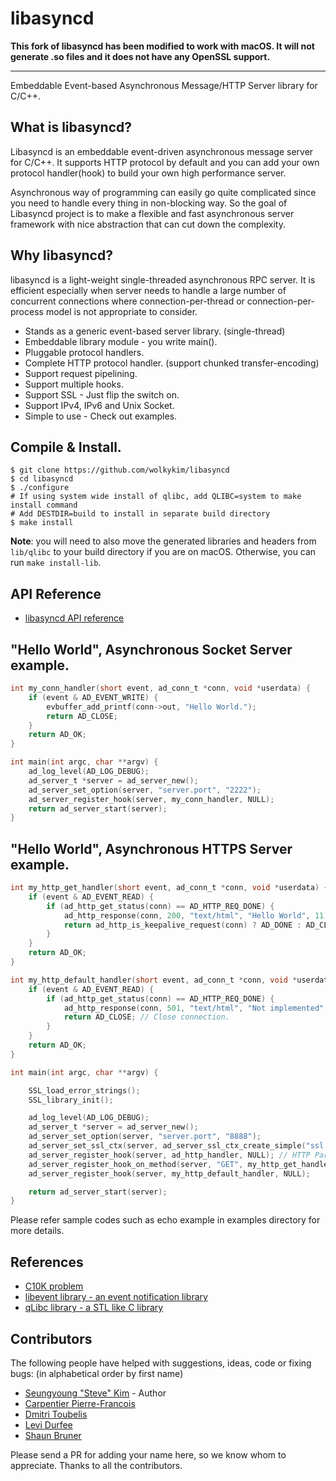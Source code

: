 libasyncd
=========


__This fork of libasyncd has been modified to work with macOS. It will not generate .so files and it does not have any OpenSSL support.__

---

Embeddable Event-based Asynchronous Message/HTTP Server library for C/C++.



## What is libasyncd?

Libasyncd is an embeddable event-driven asynchronous message server for C/C++.
It supports HTTP protocol by default and you can add your own protocol handler(hook)
to build your own high performance server.

Asynchronous way of programming can easily go quite complicated since you need to
handle every thing in non-blocking way. So the goal of Libasyncd project is
to make a flexible and fast asynchronous server framework with nice abstraction that
can cut down the complexity.

## Why libasyncd?

libasyncd is a light-weight single-threaded asynchronous RPC server. It is efficient
especially when server needs to handle a large number of concurrent connections where
connection-per-thread or connection-per-process model is not appropriate to consider.

* Stands as a generic event-based server library. (single-thread)
* Embeddable library module - you write main().
* Pluggable protocol handlers.
* Complete HTTP protocol handler. (support chunked transfer-encoding)
* Support request pipelining.
* Support multiple hooks.
* Support SSL - Just flip the switch on.
* Support IPv4, IPv6 and Unix Socket.
* Simple to use - Check out examples.

## Compile & Install.
```
$ git clone https://github.com/wolkykim/libasyncd
$ cd libasyncd
$ ./configure
# If using system wide install of qlibc, add QLIBC=system to make install command
# Add DESTDIR=build to install in separate build directory
$ make install
```

**Note**: you will need to also move the generated libraries and headers from `lib/qlibc` to your build directory if you are on macOS. Otherwise, you can run `make install-lib`.

## API Reference

* [libasyncd API reference](http://wolkykim.github.io/libasyncd/doc/html/globals_func.html)

## "Hello World", Asynchronous Socket Server example.
```c
int my_conn_handler(short event, ad_conn_t *conn, void *userdata) {
    if (event & AD_EVENT_WRITE) {
        evbuffer_add_printf(conn->out, "Hello World.");
        return AD_CLOSE;
    }
    return AD_OK;
}

int main(int argc, char **argv) {
    ad_log_level(AD_LOG_DEBUG);
    ad_server_t *server = ad_server_new();
    ad_server_set_option(server, "server.port", "2222");
    ad_server_register_hook(server, my_conn_handler, NULL);
    return ad_server_start(server);
}
```

## "Hello World", Asynchronous HTTPS Server example.
```c
int my_http_get_handler(short event, ad_conn_t *conn, void *userdata) {
    if (event & AD_EVENT_READ) {
        if (ad_http_get_status(conn) == AD_HTTP_REQ_DONE) {
            ad_http_response(conn, 200, "text/html", "Hello World", 11);
            return ad_http_is_keepalive_request(conn) ? AD_DONE : AD_CLOSE;
        }
    }
    return AD_OK;
}

int my_http_default_handler(short event, ad_conn_t *conn, void *userdata) {
    if (event & AD_EVENT_READ) {
        if (ad_http_get_status(conn) == AD_HTTP_REQ_DONE) {
            ad_http_response(conn, 501, "text/html", "Not implemented", 15);
            return AD_CLOSE; // Close connection.
        }
    }
    return AD_OK;
}

int main(int argc, char **argv) {

    SSL_load_error_strings();
    SSL_library_init();

    ad_log_level(AD_LOG_DEBUG);
    ad_server_t *server = ad_server_new();
    ad_server_set_option(server, "server.port", "8888");
    ad_server_set_ssl_ctx(server, ad_server_ssl_ctx_create_simple("ssl.cert", "ssl.pkey"));
    ad_server_register_hook(server, ad_http_handler, NULL); // HTTP Parser is also a hook.
    ad_server_register_hook_on_method(server, "GET", my_http_get_handler, NULL);
    ad_server_register_hook(server, my_http_default_handler, NULL);

    return ad_server_start(server);
}
```

Please refer sample codes such as echo example in examples directory for more details.

## References

* [C10K problem](http://en.wikipedia.org/wiki/C10k_problem)
* [libevent library - an event notification library](http://libevent.org/)
* [qLibc library - a STL like C library](http://wolkykim.github.io/qlibc/)

## Contributors

The following people have helped with suggestions, ideas, code or fixing bugs:
(in alphabetical order by first name)

* [Seungyoung "Steve" Kim](https://github.com/wolkykim) - Author
* [Carpentier Pierre-Francois](https://github.com/kakwa)
* [Dmitri Toubelis](https://github.com/dtoubelis)
* [Levi Durfee](https://github.com/levidurfee)
* [Shaun Bruner](https://github.com/spbruner)

Please send a PR for adding your name here, so we know whom to appreciate.
Thanks to all the contributors.
